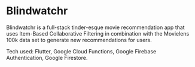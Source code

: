 # Blindwatchr

Blindwatchr is a full-stack tinder-esque movie recommendation app that uses Item-Based Collaborative Filtering in combination with the Movielens 100k data set to generate new recommendations for users.

Tech used: Flutter, Google Cloud Functions, Google Firebase Authentication, Google Firestore.
